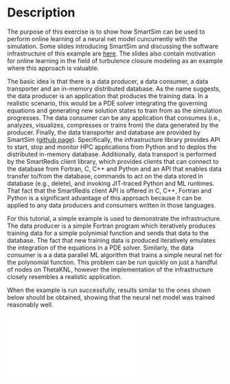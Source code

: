 # Description

The purpose of this exercise is to show how SmartSim can be used to perform online learning of a neural net model cuncurrently with the simulation. Some slides introducing SmartSim and discussing the software infrastructure of this example are [here](ML_Fortran_SmartSim/SDL21_onlineLearningWithSSIM.pdf). The slides also contain motivation for online learning in the field of turbulence closure modeling as an example where this approach is valuable.

The basic idea is that there is a data producer, a data consumer, a data transporter and an in-memory distributed database.
As the name suggests, the data producer is an application that produces the training data. In a realistic scenario, this would be a PDE solver integrating the governing equations and generating new solution states to train from as the simulation progresses.
The data consumer can be any application that consumes (i.e., analyzes, visualizes, compresses or trains from) the data generated by the producer.
Finally, the data transporter and database are provided by SmartSim ([github page](https://github.com/CrayLabs/SmartSim)). Specifically, the infrastructure library provides API to start, stop and monitor HPC applications from Python and to deplos the distributed in-memory database.
Additionally, data transport is performed by the SmartRedis client library, which provides clients that can connect to the database from Fortran, C, C++ and Python and an API that enables data transfer to/from the database, commands to act on the data stored in database (e.g., delete), and invoking JIT-traced Python and ML runtimes.
That fact that the SmartRedis client API is offered in C, C++, Fortran and Python is a significant advantage of this approach because it can be applied to any data producers and consumers written in those languages.


For this tutorial, a simple example is used to demonstrate the infrastructure.
The data producer is a simple Fortran program which iteratively produces training data for a simple polynimial function and sends that data to the database. The fact that new training data is produced iteratively emulates the integration of the equations in a PDE solver.
Similarly, the data consumer is a a data parallel ML algorithm that trains a simple neural net for the polynomial function. 
This problem can be run quickly on just a handful of nodes on ThetaKNL, however the implementation of the infrastructure closely resembles a realistic application.

When the example is run successfully, results similar to the ones shown below should be obtained, showing that the neural net model was trained reasonably well.

![Fields](ML_Fortran_SmartSim/fig.pdf "Fields")
